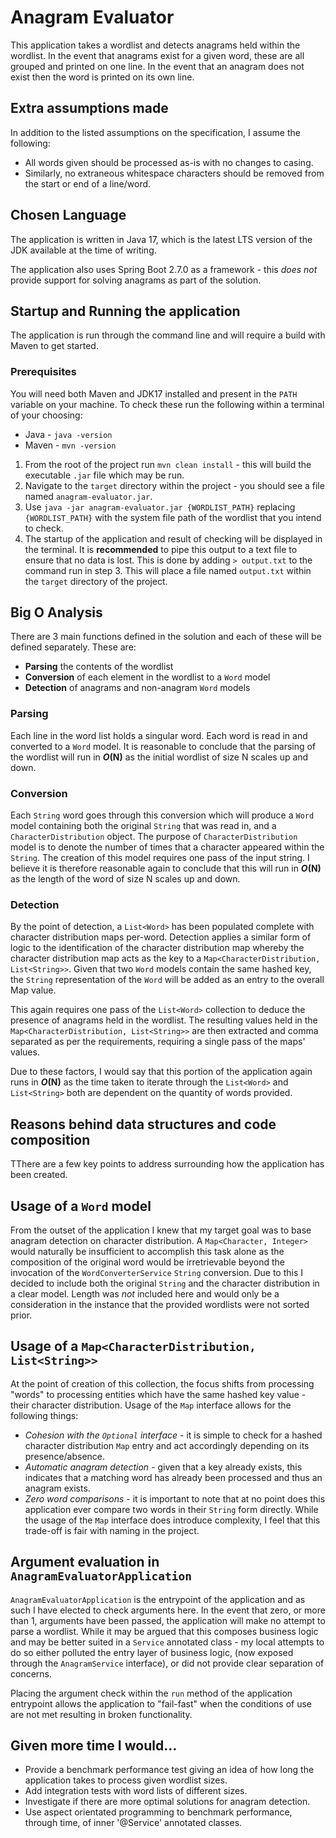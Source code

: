 # Anagram Evaluator

This application takes a wordlist and detects anagrams held within the wordlist. In the event that anagrams exist for a 
given word, these are all grouped and printed on one line. In the event that an anagram does not exist then the word is 
printed on its own line.

## Extra assumptions made

In addition to the listed assumptions on the specification, I assume the following: 

- All words given should be processed as-is with no changes to casing. 
- Similarly, no extraneous whitespace characters should be removed from the start or end of a line/word.

## Chosen Language

The application is written in Java 17, which is the latest LTS version of the JDK available at the time of writing. 

The application also uses Spring Boot 2.7.0 as a framework - this *does not* provide support for solving anagrams as 
part of the solution.

## Startup and Running the application

The application is run through the command line and will require a build with Maven to get started. 

### Prerequisites 

You will need both Maven and JDK17 installed and present in the `PATH` variable on your machine.
To check these run the following within a terminal of your choosing: 
 - Java - `java -version`
 - Maven - `mvn -version`

1. From the root of the project run `mvn clean install` - this will build the executable `.jar` file which may be run.
2. Navigate to the `target` directory within the project - you should see a file named `anagram-evaluator.jar`. 
3. Use `java -jar anagram-evaluator.jar {WORDLIST_PATH}` replacing `{WORDLIST_PATH}` with the system file path of the
   wordlist that you intend to check. 
4. The startup of the application and result of checking will be displayed in the terminal. It is **recommended** to
   pipe this output to a text file to ensure that no data is lost. This is done by adding `> output.txt` to the command 
   run in step 3. This will place a file named `output.txt` within the `target` directory of the project.

## Big O Analysis

There are 3 main functions defined in the solution and each of these will be defined separately. These are: 

- **Parsing** the contents of the wordlist
- **Conversion** of each element in the wordlist to a `Word` model
- **Detection** of anagrams and non-anagram `Word` models

### Parsing

Each line in the word list holds a singular word. Each word is read in and converted to a `Word` model. It is reasonable
to conclude that the parsing of the wordlist will run in ***O*(N)** as the initial wordlist of size N scales up and down. 

### Conversion

Each `String` word goes through this conversion which will produce a `Word` model containing both the original `String` 
that was read in, and a `CharacterDistribution` object. The purpose of `CharacterDistribution` model is to denote the 
number of times that a character appeared within the `String`. The creation of this model requires one pass of the input
string. I believe it is therefore reasonable again to conclude that this will run in ***O*(N)** as the length of the 
word of size N scales up and down. 

### Detection

By the point of detection, a `List<Word>` has been populated complete with character distribution maps per-word.
Detection applies a similar form of logic to the identification of the character distribution map whereby the 
character distribution map acts as the key to a `Map<CharacterDistribution, List<String>>`. Given that two `Word` models
contain the same hashed key, the `String` representation of the `Word` will be added as an entry to the overall Map 
value. 

This again requires one pass of the `List<Word>` collection to deduce the presence of anagrams held in the wordlist. The
resulting values held in the `Map<CharacterDistribution, List<String>>` are then extracted and comma separated as per 
the requirements, requiring a single pass of the maps' values. 

Due to these factors, I would say that this portion of the application again runs in ***O*(N)** as the time taken to
iterate through the `List<Word>` and `List<String>` both are dependent on the quantity of words provided.

## Reasons behind data structures and code composition

TThere are a few key points to address surrounding how the application has been created.

## Usage of a `Word` model 

From the outset of the application I knew that my target goal was to base anagram detection on character distribution. 
A `Map<Character, Integer>` would naturally be insufficient to accomplish this task alone as the composition of the 
original word would be irretrievable beyond the invocation of the `WordConverterService` `String` conversion. 
Due to this I decided to include both the original `String` and the character distribution in a clear model. Length was
*not* included here and would only be a consideration in the instance that the provided wordlists were not sorted prior. 

## Usage of a `Map<CharacterDistribution, List<String>>`

At the point of creation of this collection, the focus shifts from processing "words" to processing entities which have
the same hashed key value - their character distribution. Usage of the `Map` interface allows for the following things: 
- *Cohesion with the `Optional` interface* - it is simple to check for a hashed character distribution `Map` entry and 
  act accordingly depending on its presence/absence. 
- *Automatic anagram detection* - given that a key already exists, this indicates that a matching word has already been 
  processed and thus an anagram exists. 
- *Zero word comparisons* - it is important to note that at no point does this application ever compare two words in
  their `String` form directly. While the usage of the `Map` interface does introduce complexity, I feel that this
  trade-off is fair with naming in the project.

## Argument evaluation in `AnagramEvaluatorApplication`

`AnagramEvaluatorApplication` is the entrypoint of the application and as such I have elected to check arguments here.
In the event that zero, or more than 1, arguments have been passed, the application will make no attempt to parse a 
wordlist. While it may be argued that this composes business logic and may be better suited in a `Service` annotated 
class - my local attempts to do so either polluted the entry layer of business logic, (now exposed through the
`AnagramService` interface), or did not provide clear separation of concerns.

Placing the argument check within the `run` method of the application entrypoint allows the application to "fail-fast"
when the conditions of use are not met resulting in broken functionality. 

## Given more time I would...

- Provide a benchmark performance test giving an idea of how long the application takes to process given wordlist sizes.
- Add integration tests with word lists of different sizes.
- Investigate if there are more optimal solutions for anagram detection.
- Use aspect orientated programming to benchmark performance, through time, of inner '@Service' annotated classes. 
